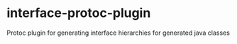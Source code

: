 # interface-protoc-plugin
Protoc plugin for generating interface hierarchies for generated java classes
 